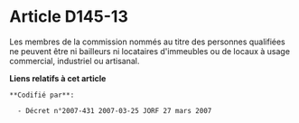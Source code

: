 # Article D145-13

Les membres de la commission nommés au titre des personnes qualifiées ne peuvent être ni bailleurs ni locataires d'immeubles
ou de locaux à usage commercial, industriel ou artisanal.

**Liens relatifs à cet article**

	**Codifié par**:

	  - Décret n°2007-431 2007-03-25 JORF 27 mars 2007
